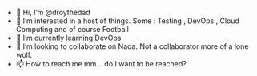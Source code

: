 - 👋 Hi, I’m @droythedad
- 👀 I’m interested in a host of things. Some : Testing , DevOps , Cloud Computing and of course Football
- 🌱 I’m currently learning DevOps
- 💞️ I’m looking to collaborate on Nada. Not a collaborator more of a lone wolf.
- 📫 How to reach me mm... do I want to be reached?

